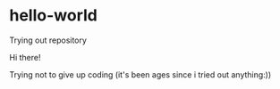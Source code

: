 # hello-world
Trying out repository

Hi there!

Trying not to give up coding (it's been ages since i tried out anything:))
